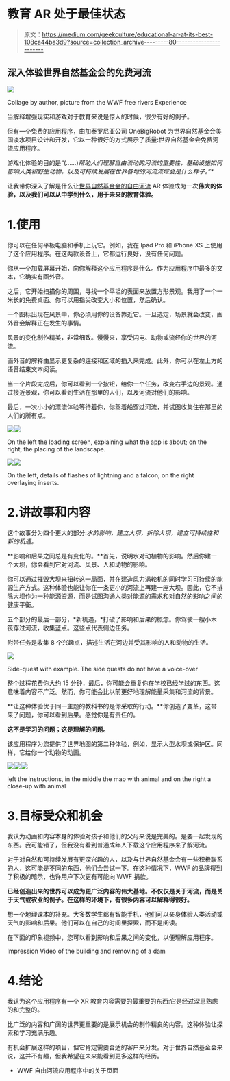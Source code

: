 # 教育 AR 处于最佳状态

> 原文：<https://medium.com/geekculture/educational-ar-at-its-best-108ca44ba3d9?source=collection_archive---------80----------------------->

## 深入体验世界自然基金会的免费河流

![](img/f2e4429cfa8475b8cefde9997d979a78.png)

Collage by author, picture from the WWF free rivers Experience

当解释增强现实和游戏对于教育来说是惊人的时候，很少有好的例子。

但有一个免费的应用程序，由加泰罗尼亚公司 OneBigRobot 为世界自然基金会美国淡水项目设计和开发，它以一种很好的方式展示了质量:世界自然基金会免费河流应用程序。

游戏化体验的目的是“(……)*帮助人们理解自由流动的河流的重要性，基础设施如何影响人类和野生动物，以及可持续发展在世界各地的河流流域会是什么样子。”**

让我带你深入了解是什么让[世界自然基金会的自由河流](https://www.worldwildlife.org/pages/explore-wwf-free-rivers-a-new-augmented-reality-app) AR 体验成为一次**伟大的体验，以及我们可以从中学到什么，用于未来的教育体验。**

# 1.使用

你可以在任何平板电脑和手机上玩它。例如，我在 Ipad Pro 和 iPhone XS 上使用了这个应用程序。在这两款设备上，它都运行良好，没有任何问题。

你从一个加载屏幕开始，向你解释这个应用程序是什么。作为应用程序中最多的文本，它确实有画外音。

之后，它开始扫描你的周围，寻找一个平坦的表面来放置方形景观。我用了一个一米长的免费桌面。你可以用指尖改变大小和位置，然后确认。

一个图标出现在风景中，你必须用你的设备靠近它。一旦选定，场景就会改变，画外音会解释正在发生的事情。

风景的变化制作精美，非常细致。慢慢来，享受闪电、动物或流经你的世界的河流。

画外音的解释由显示更复杂的连接和区域的插入来完成。此外，你可以在左上方的语音结束文本阅读。

当一个片段完成后，你可以看到一个按钮，给你一个任务，改变右手边的景观。通过接近景观，你可以看到生活在那里的人们，以及河流对他们的影响。

最后，一次小小的漂流体验等待着你，你驾着船穿过河流，并试图收集住在那里的人们的所有点。

![](img/62dfae319d7f93e186e650b7b73c1686.png)![](img/b7e4a92705964ddb18395e937edadac4.png)

On the left the loading screen, explaining what the app is about; on the right, the placing of the landscape.

![](img/6ad5ad48de503133e76f933c8709a122.png)![](img/7df16790e0b5e13fac7aa81243c60ab8.png)

On the left, details of flashes of lightning and a falcon; on the right overlaying inserts.

# 2.讲故事和内容

这个故事分为四个更大的部分:*水的影响，建立大坝，拆除大坝，建立可持续性和新的机遇。*

**影响和后果之间总是有变化的。**首先，说明水对动植物的影响。然后你建一个大坝，你会看到它对河流、风景、人和动物的影响。

你可以通过摧毁大坝来扭转这一局面，并在建造风力涡轮机的同时学习可持续的能源生产方式。这种体验也能让你在一条更小的河流上再建一座大坝。因此，它不排除大坝作为一种能源资源，而是试图沟通人类对能源的需求和对自然的影响之间的健康平衡。

五个部分的最后一部分，*新机遇，*打破了影响和后果的概念。你驾驶一艘小木筏穿过河流，收集蓝点。这些点代表侧边任务。

附带任务是收集 8 个兴趣点，描述生活在河边并受其影响的人和动物的生活。

![](img/eaf459492a91a90ad3b1d061092ab3f9.png)

Side-quest with example. The side quests do not have a voice-over

整个过程花费你大约 15 分钟，最后，你可能会重复你在学校已经学过的东西。这意味着内容不广泛。然而，你可能会比以前更好地理解能量采集和河流的背景。

**让这种体验优于同一主题的教科书的是你采取的行动。**你创造了变革，这带来了问题，你可以看到后果。感觉你是有责任的。

**这不是学习的问题；这是理解的问题。**

该应用程序为您提供了世界地图的第二种体验，例如，显示大型水坝或保护区。同样，它给你一个动物的动画。

![](img/1477144ceb9399d7fe84b4d02fbf8dd6.png)![](img/9c4dc03842d3c2a455693a72c636189b.png)![](img/87d623d4bbb3dd27e70a33c241a22477.png)

left the instructions, in the middle the map with animal and on the right a close-up with animal

# 3.目标受众和机会

我认为动画和内容本身的体验对孩子和他们的父母来说是完美的。是要一起发现的东西。我可能错了，但我没有看到普通成年人下载这个应用程序来了解河流。

对于对自然和可持续发展有更深兴趣的人，以及与世界自然基金会有一些积极联系的人，这可能是不同的东西，他们会尝试一下。在这种情况下，WWF 的品牌得到了积极的暗示，也许用户下次更有可能向 WWF 捐款。

**已经创造出来的世界可以成为更广泛内容的伟大基地。不仅仅是关于河流，而是关于天气或农业的例子。在这样的环境下，有很多内容可以解释得很好。**

想一个地理课本的补充。大多数学生都有智能手机，他们可以亲身体验人类活动或天气的影响和后果。他们可以在自己的时间里探索，而不是阅读。

在下面的印象视频中，您可以看到影响和后果之间的变化，以便理解应用程序。

Impression Video of the building and removing of a dam

# 4.结论

我认为这个应用程序有一个 XR 教育内容需要的最重要的东西:它是经过深思熟虑的和完整的。

比广泛的内容和广阔的世界更重要的是展示机会的制作精良的内容。这种体验让探索和学习充满乐趣。

有机会扩展这样的项目，但它肯定需要合适的客户来分发。对于世界自然基金会来说，这并不有趣，但我希望在未来能看到更多这样的经历。

* WWF 自由河流应用程序中的关于页面